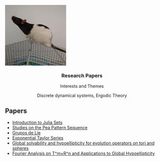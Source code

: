 <img src="../delta_airlines.jpg" align="center" width="200" height="200">

  <h3 align="center">Research Papers</h3>

  <p align="center">
    Interests and Themes
  </p>
  <p align="center">
    Discrete dynamical systems, Ergodic Theory
   </p>


## Papers

- [Introduction to Julia Sets](https://docs.ufpr.br/~ewkaras/ic/AndreKowacs2018.pdf)
- [Studies on the Pea Pattern Sequence ](https://arxiv.org/abs/1708.06452)
- [Grupos de Lie](artigos/main.pdf)
- [Exponential Taylor Series](https://arxiv.org/abs/2212.03171)
- [Global solvability and hypoellipticity for evolution operators on tori and spheres](https://arxiv.org/abs/2306.15583)
- [Fourier Analysis on T^m×R^n and Applications to Global Hypoellipticity](https://arxiv.org/abs/2306.15578)



